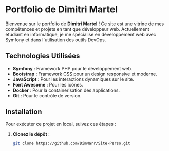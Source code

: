 # Portfolio de Dimitri Martel

Bienvenue sur le portfolio de **Dimitri Martel** ! Ce site est une vitrine de mes compétences et projets en tant que développeur web. Actuellement étudiant en informatique, je me spécialise en développement web avec Symfony et dans l'utilisation des outils DevOps.

## Technologies Utilisées
- **Symfony** : Framework PHP pour le développement web.
- **Bootstrap** : Framework CSS pour un design responsive et moderne.
- **JavaScript** : Pour les interactions dynamiques sur le site.
- **Font Awesome** : Pour les icônes.
- **Docker** : Pour la containerisation des applications.
- **Git** : Pour le contrôle de version.
## Installation
Pour exécuter ce projet en local, suivez ces étapes :

1. **Clonez le dépôt** :
   ```bash
   git clone https://github.com/DimMarr/Site-Perso.git
